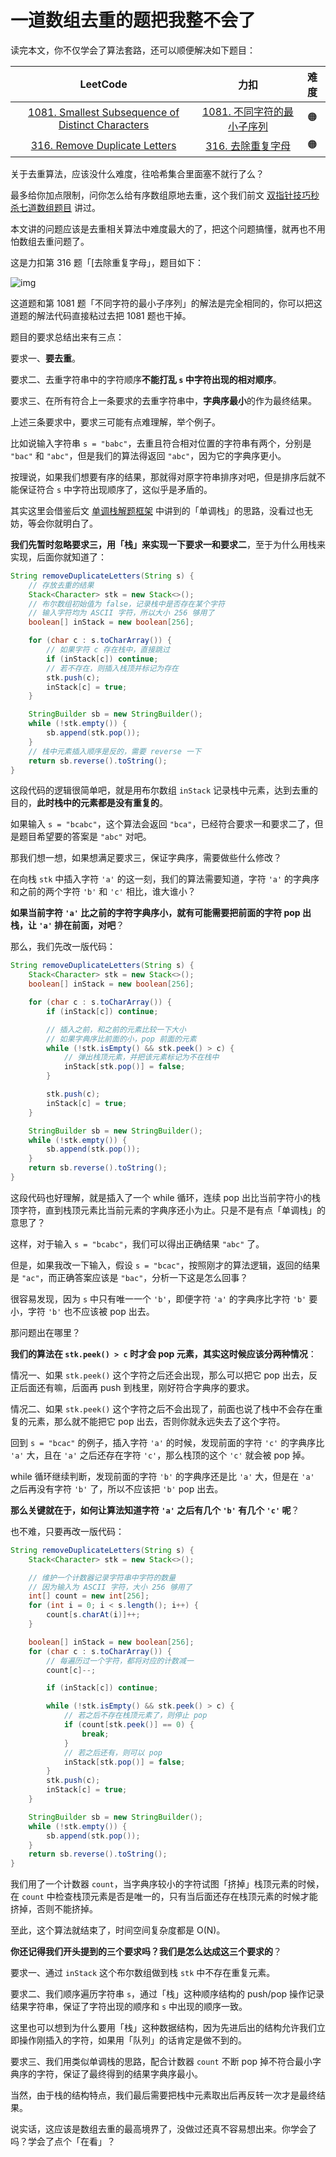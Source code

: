 # 一道数组去重的题把我整不会了

读完本文，你不仅学会了算法套路，还可以顺便解决如下题目：

|                           LeetCode                           |                             力扣                             | 难度 |
| :----------------------------------------------------------: | :----------------------------------------------------------: | :--: |
| [1081. Smallest Subsequence of Distinct Characters](https://leetcode.com/problems/smallest-subsequence-of-distinct-characters/) | [1081. 不同字符的最小子序列](https://leetcode.cn/problems/smallest-subsequence-of-distinct-characters/) |  🟠   |
| [316. Remove Duplicate Letters](https://leetcode.com/problems/remove-duplicate-letters/) | [316. 去除重复字母](https://leetcode.cn/problems/remove-duplicate-letters/) |  🟠   |

关于去重算法，应该没什么难度，往哈希集合里面塞不就行了么？

最多给你加点限制，问你怎么给有序数组原地去重，这个我们前文 [双指针技巧秒杀七道数组题目](https://labuladong.github.io/algo/di-ling-zh-bfe1b/shuang-zhi-fa4bd/) 讲过。

本文讲的问题应该是去重相关算法中难度最大的了，把这个问题搞懂，就再也不用怕数组去重问题了。

这是力扣第 316 题「[去除重复字母」，题目如下：

![img](https://raw.githubusercontent.com/lqyspace/mypic/master/PicBed/202308251342622.png)

这道题和第 1081 题「不同字符的最小子序列」的解法是完全相同的，你可以把这道题的解法代码直接粘过去把 1081 题也干掉。

题目的要求总结出来有三点：

要求一、**要去重**。

要求二、去重字符串中的字符顺序**不能打乱 `s` 中字符出现的相对顺序**。

要求三、在所有符合上一条要求的去重字符串中，**字典序最小**的作为最终结果。

上述三条要求中，要求三可能有点难理解，举个例子。

比如说输入字符串 `s = "babc"`，去重且符合相对位置的字符串有两个，分别是 `"bac"` 和 `"abc"`，但是我们的算法得返回 `"abc"`，因为它的字典序更小。

按理说，如果我们想要有序的结果，那就得对原字符串排序对吧，但是排序后就不能保证符合 `s` 中字符出现顺序了，这似乎是矛盾的。

其实这里会借鉴后文 [单调栈解题框架](https://labuladong.github.io/algo/di-yi-zhan-da78c/shou-ba-sh-daeca/dan-diao-z-1bebe/) 中讲到的「单调栈」的思路，没看过也无妨，等会你就明白了。

**我们先暂时忽略要求三，用「栈」来实现一下要求一和要求二**，至于为什么用栈来实现，后面你就知道了：

```java
String removeDuplicateLetters(String s) {
    // 存放去重的结果
    Stack<Character> stk = new Stack<>();
    // 布尔数组初始值为 false，记录栈中是否存在某个字符
    // 输入字符均为 ASCII 字符，所以大小 256 够用了
    boolean[] inStack = new boolean[256];

    for (char c : s.toCharArray()) {
        // 如果字符 c 存在栈中，直接跳过
        if (inStack[c]) continue;
        // 若不存在，则插入栈顶并标记为存在
        stk.push(c);
        inStack[c] = true;
    }

    StringBuilder sb = new StringBuilder();
    while (!stk.empty()) {
        sb.append(stk.pop());
    }
    // 栈中元素插入顺序是反的，需要 reverse 一下
    return sb.reverse().toString();
}
```

这段代码的逻辑很简单吧，就是用布尔数组 `inStack` 记录栈中元素，达到去重的目的，**此时栈中的元素都是没有重复的**。

如果输入 `s = "bcabc"`，这个算法会返回 `"bca"`，已经符合要求一和要求二了，但是题目希望要的答案是 `"abc"` 对吧。

那我们想一想，如果想满足要求三，保证字典序，需要做些什么修改？

在向栈 `stk` 中插入字符 `'a'` 的这一刻，我们的算法需要知道，字符 `'a'` 的字典序和之前的两个字符 `'b'` 和 `'c'` 相比，谁大谁小？

**如果当前字符 `'a'` 比之前的字符字典序小，就有可能需要把前面的字符 pop 出栈，让 `'a'` 排在前面，对吧**？

那么，我们先改一版代码：

```java
String removeDuplicateLetters(String s) {
    Stack<Character> stk = new Stack<>();
    boolean[] inStack = new boolean[256];

    for (char c : s.toCharArray()) {
        if (inStack[c]) continue;

        // 插入之前，和之前的元素比较一下大小
        // 如果字典序比前面的小，pop 前面的元素
        while (!stk.isEmpty() && stk.peek() > c) {
            // 弹出栈顶元素，并把该元素标记为不在栈中
            inStack[stk.pop()] = false;
        }

        stk.push(c);
        inStack[c] = true;
    }

    StringBuilder sb = new StringBuilder();
    while (!stk.empty()) {
        sb.append(stk.pop());
    }
    return sb.reverse().toString();
}
```

这段代码也好理解，就是插入了一个 while 循环，连续 pop 出比当前字符小的栈顶字符，直到栈顶元素比当前元素的字典序还小为止。只是不是有点「单调栈」的意思了？

这样，对于输入 `s = "bcabc"`，我们可以得出正确结果 `"abc"` 了。

但是，如果我改一下输入，假设 `s = "bcac"`，按照刚才的算法逻辑，返回的结果是 `"ac"`，而正确答案应该是 `"bac"`，分析一下这是怎么回事？

很容易发现，因为 `s` 中只有唯一一个 `'b'`，即便字符 `'a'` 的字典序比字符 `'b'` 要小，字符 `'b'` 也不应该被 pop 出去。

那问题出在哪里？

**我们的算法在 `stk.peek() > c` 时才会 pop 元素，其实这时候应该分两种情况**：

情况一、如果 `stk.peek()` 这个字符之后还会出现，那么可以把它 pop 出去，反正后面还有嘛，后面再 push 到栈里，刚好符合字典序的要求。

情况二、如果 `stk.peek()` 这个字符之后不会出现了，前面也说了栈中不会存在重复的元素，那么就不能把它 pop 出去，否则你就永远失去了这个字符。

回到 `s = "bcac"` 的例子，插入字符 `'a'` 的时候，发现前面的字符 `'c'` 的字典序比 `'a'` 大，且在 `'a'` 之后还存在字符 `'c'`，那么栈顶的这个 `'c'` 就会被 pop 掉。

while 循环继续判断，发现前面的字符 `'b'` 的字典序还是比 `'a'` 大，但是在 `'a'` 之后再没有字符 `'b'` 了，所以不应该把 `'b'` pop 出去。

**那么关键就在于，如何让算法知道字符 `'a'` 之后有几个 `'b'` 有几个 `'c'` 呢**？

也不难，只要再改一版代码：

```java
String removeDuplicateLetters(String s) {
    Stack<Character> stk = new Stack<>();

    // 维护一个计数器记录字符串中字符的数量
    // 因为输入为 ASCII 字符，大小 256 够用了
    int[] count = new int[256];
    for (int i = 0; i < s.length(); i++) {
        count[s.charAt(i)]++;
    }

    boolean[] inStack = new boolean[256];
    for (char c : s.toCharArray()) {
        // 每遍历过一个字符，都将对应的计数减一
        count[c]--;

        if (inStack[c]) continue;

        while (!stk.isEmpty() && stk.peek() > c) {
            // 若之后不存在栈顶元素了，则停止 pop
            if (count[stk.peek()] == 0) {
                break;
            }
            // 若之后还有，则可以 pop
            inStack[stk.pop()] = false;
        }
        stk.push(c);
        inStack[c] = true;
    }

    StringBuilder sb = new StringBuilder();
    while (!stk.empty()) {
        sb.append(stk.pop());
    }
    return sb.reverse().toString();
}
```

我们用了一个计数器 `count`，当字典序较小的字符试图「挤掉」栈顶元素的时候，在 `count` 中检查栈顶元素是否是唯一的，只有当后面还存在栈顶元素的时候才能挤掉，否则不能挤掉。

至此，这个算法就结束了，时间空间复杂度都是 O(N)。

**你还记得我们开头提到的三个要求吗？我们是怎么达成这三个要求的**？

要求一、通过 `inStack` 这个布尔数组做到栈 `stk` 中不存在重复元素。

要求二、我们顺序遍历字符串 `s`，通过「栈」这种顺序结构的 push/pop 操作记录结果字符串，保证了字符出现的顺序和 `s` 中出现的顺序一致。

这里也可以想到为什么要用「栈」这种数据结构，因为先进后出的结构允许我们立即操作刚插入的字符，如果用「队列」的话肯定是做不到的。

要求三、我们用类似单调栈的思路，配合计数器 `count` 不断 pop 掉不符合最小字典序的字符，保证了最终得到的结果字典序最小。

当然，由于栈的结构特点，我们最后需要把栈中元素取出后再反转一次才是最终结果。

说实话，这应该是数组去重的最高境界了，没做过还真不容易想出来。你学会了吗？学会了点个「在看」？